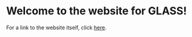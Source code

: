 # Welcome to the website for GLASS!
For a link to the website itself, click [here](tamu-glass.github.io).
